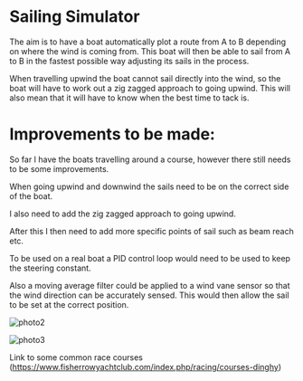 
# Sailing Simulator

The aim is to have a boat automatically plot a route from A to B depending on where the wind is coming from. This boat will 
then be able to sail from A to B in the fastest possible way adjusting its sails in the process.

When travelling upwind the boat cannot sail directly into the wind, so the boat will have to work out a zig zagged approach to going upwind.
This will also mean that it will have to know when the best time to tack is.

# Improvements to be made:

So far I have the boats travelling around a course, however there still needs to be some improvements. 

When going upwind and downwind the sails need 
to be on the correct side of the boat. 

I also need to add the zig zagged approach to going upwind.

After this I then need to add more specific points of sail such as beam reach etc.

To be used on a real boat a PID control loop would need to be used to keep the steering constant.

Also a moving average filter could be applied to a wind vane sensor so that the wind direction can be accurately sensed. This would then 
allow the sail to be set at the correct position.


![photo2](https://github.com/mbh1620/sailing_sim/blob/master/sailing.gif)

![photo3](https://safe-skipper.com/wp-content/uploads/2019/06/36.1_Points-of-sail-1.jpg)

Link to some common race courses (https://www.fisherrowyachtclub.com/index.php/racing/courses-dinghy)